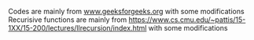 Codes are mainly from www.geeksforgeeks.org with some modifications
Recurisive functions are mainly from https://www.cs.cmu.edu/~pattis/15-1XX/15-200/lectures/llrecursion/index.html with some modifications
